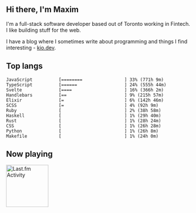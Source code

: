 <!-- deno-fmt-ignore-file -->
## Hi there, I'm Maxim

I'm a full-stack software developer based out of Toronto working in Fintech. I like building stuff for the web.

I have a blog where I sometimes write about programming and things I find interesting - [kio.dev](https://kio.dev).



## Top langs

```
JavaScript          [========                ] 33% (771h 9m)
TypeScript          [======                  ] 24% (555h 44m)
Svelte              [====                    ] 16% (366h 2m)
Handlebars          [==                      ] 9% (215h 57m)
Elixir              [=                       ] 6% (142h 46m)
SCSS                [=                       ] 4% (92h 9m)
Ruby                [                        ] 2% (38h 58m)
Haskell             [                        ] 1% (29h 40m)
Rust                [                        ] 1% (28h 24m)
CSS                 [                        ] 1% (26h 28m)
Python              [                        ] 1% (26h 8m)
Makefile            [                        ] 1% (24h 0m)
```


## Now playing


<a href="https://github.com/kiosion/toru">
  <picture>
    <source media="(prefers-color-scheme: dark)" srcset="https://toru.kio.dev/api/v1/kiosion?blur&border_width=0&border_radius=26&theme=nord">
    <source media="(prefers-color-scheme: light)" srcset="https://toru.kio.dev/api/v1/kiosion?blur&border_width=0&border_radius=26&theme=light">
    <img alt="Last.fm Activity" src="https://toru.kio.dev/api/v1/kiosion?blur&border_width=0&border_radius=26" height="115" />
  </picture>
</a>

